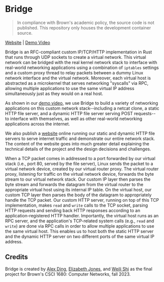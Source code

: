 # Bridge

> In compliance with Brown's academic policy, the source code is not published.
This repository only houses the development container source.

[Website](https://alexding.me/bridge) | [Demo Video](https://www.youtube.com/watch?v=E2NQlRVIX6Q)

Bridge is an RFC-compliant custom IP/TCP/HTTP implementation in Rust that runs through UDP sockets to create a virtual network.
This virtual network can be bridged with the real kernel network stack to interface with real-world networking applications using a combination of `iptables` settings and a custom proxy thread to relay packets between a dummy Linux network interface and the virtual network.
Moreover, each virtual host is abstracted as a microkernel that serves networking "syscalls" via RPC, allowing multiple applications to use the same virtual IP address simultaneously just as they would on a real host.

As shown in our [demo video](https://www.youtube.com/watch?v=E2NQlRVIX6Q), we use Bridge to build a variety of networking applications on this custom network stack--including a netcat clone, a static HTTP file server, and a dynamic HTTP file server serving POST requests--to interface with themselves, as well as other real-world networking applications across the internet.

We also publish a [website](https://alexding.me/bridge) online running our static and dynamic HTTP file servers to serve internet traffic and demonstrate our entire network stack.
The content of the website goes into much greater detail explaining the technical details of the project and the design decisions and challenges.

When a TCP packet comes in addressed to a port forwarded by our virtual stack (i.e., port 80, served by the file server), Linux sends the packet to a virtual network device, created by our virtual router proxy.
The virtual router proxy, listening for traffic on the virtual network device, forwards the byte stream to our virtual network stack.
Our custom IP layer then parses the byte stream and forwards the datagram from the virtual router to the appropriate virtual host using its internal IP table.
On the virtual host, our custom TCP layer then parses the body of the datagram to appropriately handle the TCP packet.
Our custom HTTP server, running on top of this TCP implementation, makes `read` and `write` calls to the TCP socket, parsing HTTP requests and sending back HTTP responses according to an application-registered HTTP handler.
Importantly, the virtual host runs as an RPC server, and the application's TCP-related system calls (e.g., `read` and `write`) are done via RPC calls in order to allow multiple applications to use the same virtual host.
This enables us to host both the static HTTP server and the dynamic HTTP server on two different ports of the same virtual IP address.

## Credits

Bridge is created by [Alex Ding](https://github.com/alexander-ding), [Elizabeth Jones](https://github.com/L1Z3), and [Weili Shi](https://github.com/WillyKidd) as the final project for Brown's CSCI 1680: Computer Networks, fall 2023.
